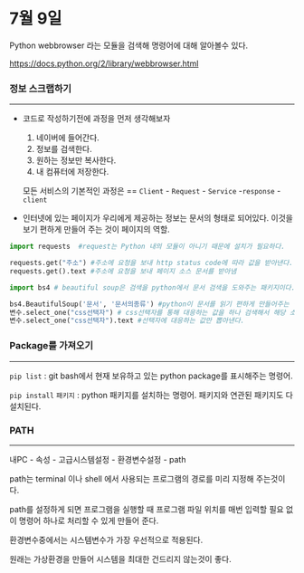 # 7월 9일

Python webbrowser 라는 모듈을 검색해 명령어에 대해 알아볼수 있다.

https://docs.python.org/2/library/webbrowser.html





 ### 정보 스크랩하기

---

- 코드로 작성하기전에 과정을 먼저 생각해보자

  1. 네이버에 들어간다.
  2. 정보를 검색한다.
  3. 원하는 정보만 복사한다.
  4. 내 컴퓨터에 저장한다.

  

  모든 서비스의 기본적인 과정은 == `Client` - `Request` - `Service` -`response` -`client`



- 인터넷에 있는 페이지가 우리에게 제공하는 정보는 문서의 형태로 되어있다. 이것을 보기 편하게
  만들어 주는 것이 페이지의 역할.

```python
import requests  #request는 Python 내의 모듈이 아니기 때문에 설치가 필요하다.

requests.get("주소") #주소에 요청을 보내 http status code에 따라 값을 받아낸다.
requests.get().text #주소에 요청을 보내 페이지 소스 문서를 받아냄

import bs4 # beautiful soup은 검색을 python에서 문서 검색을 도와주는 패키지이다. 내장 모듈이 아니기 			 때문에 역시 설치가 필요함

bs4.BeautifulSoup('문서', '문서의종류') #python이 문서를 읽기 편하게 만들어주는 명령. html에선 										  css선택자를 통해 검색이 가능하게 만들어준다.
변수.select_one("css선택자") # css선택자를 통해 대응하는 값을 하나 검색해서 해당 소스를 가져온다.
변수.select_one("css선택자").text #선택자에 대응하는 값만 뽑아낸다.
```

### Package를 가져오기

---

`pip list` : git bash에서 현재 보유하고 있는 python package를 표시해주는 명령어.

`pip install` `패키지` : python 패키지를 설치하는 명령어. 패키지와 연관된 패키지도 다 설치된다.



### PATH

---

내PC - 속성 - 고급시스템설정 - 환경변수설정 - path

path는 terminal 이나 shell 에서 사용되는 프로그램의 경로를 미리 지정해 주는것이다. 

path를 설정하게 되면 프로그램을 실행할 때 프로그램 파일 위치를 매번 입력할 필요 없이 명령어 하나로 처리할 수 있게 만들어 준다. 

환경변수중에서는 시스템변수가 가장 우선적으로 적용된다.

원래는 가상환경을 만들어 시스템을 최대한 건드리지 않는것이 좋다.